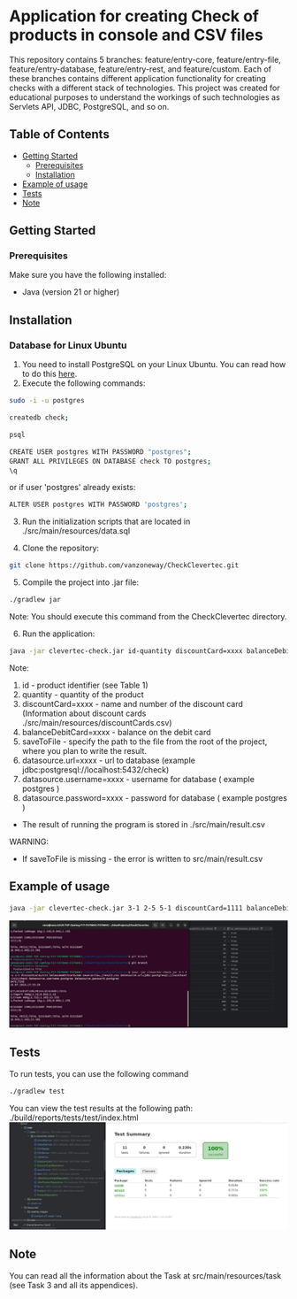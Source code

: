 # Application for creating Check of products in console and CSV files
This repository contains 5 branches: feature/entry-core, feature/entry-file, feature/entry-database, feature/entry-rest, and feature/custom. Each of these branches contains different application functionality for creating checks with a different stack of technologies. This project was created for educational purposes to understand the workings of such technologies as Servlets API, JDBC, PostgreSQL, and so on.
## Table of Contents
- [Getting Started](#getting-started)
    - [Prerequisites](#prerequisites)
    - [Installation](#installation)
- [Example of usage](#example-of-usage)
- [Tests](#tests)
- [Note](#note)


## Getting Started
### Prerequisites
Make sure you have the following installed:
- Java (version 21 or higher)

## Installation

### Database for Linux Ubuntu

1. You need to install PostgreSQL on your Linux Ubuntu. You can read how to do this [here](https://www.digitalocean.com/community/tutorials/how-to-install-postgresql-on-ubuntu-20-04-quickstart).
2. Execute the following commands:
```bash
sudo -i -u postgres
 ```

```bash
createdb check;
 ```
```bash
psql
 ```
```bash
CREATE USER postgres WITH PASSWORD "postgres";
GRANT ALL PRIVILEGES ON DATABASE check TO postgres;
\q
 ```
or if user 'postgres' already exists: 
```bash
ALTER USER postgres WITH PASSWORD 'postgres';
 ```
3. Run the initialization scripts that are located in ./src/main/resources/data.sql

4. Clone the repository:
```bash
git clone https://github.com/vanzoneway/CheckClevertec.git
 ```
5. Compile the project into .jar file:
```bash
./gradlew jar
 ```

Note: You should execute this command from the CheckClevertec directory.

6. Run the application:
```bash
java -jar clevertec-check.jar id-quantity discountCard=xxxx balanceDebitCard=xxxx saveToFile=xxxx datasource.url=xxxx datasource.username=xxxx datasource.password=xxxx
```
Note:
1. id - product identifier (see Table 1)
2. quantity - quantity of the product
3. discountCard=xxxx - name and number of the discount card (Information about discount cards ./src/main/resources/discountCards.csv)
4. balanceDebitCard=xxxx - balance on the debit card
5. saveToFile - specify the path to the file from the root of the project, where you plan to write the result.
6. datasource.url=xxxx - url to database (example jdbc:postgresql://localhost:5432/check)
7. datasource.username=xxxx - username for database ( example postgres )
8. datasource.password=xxxx - password for database ( example postgres )
- The result of running the program is stored in ./src/main/result.csv

WARNING:
- If saveToFile is missing - the error is written to src/main/result.csv

## Example of usage

```bash
java -jar clevertec-check.jar 3-1 2-5 5-1 discountCard=1111 balanceDebitCard=100 saveToFile=./result.csv datasource.url=jdbc:postgresql://localhost:5432/check datasource.username=postgres datasource.password=postgres
```
![img](src/resources/readme_images/example-of-usage-1.png)

## Tests
To run tests, you can use the following command
```bash
./gradlew test
```
You can view the test results at the following path: ./build/reports/tests/test/index.html
![img](src/resources/readme_images/test-result.png)

## Note
You can read all the information about the Task at src/main/resources/task (see Task 3 and all its appendices). 